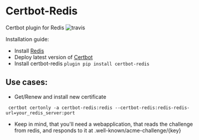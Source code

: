 # Certbot-Redis
Certbot plugin for Redis
![travis](https://travis-ci.org/deathowl/certbot-redis-plugin.svg?branch=master "Build status")




Installation guide:
* Install [Redis](https://redis.io/)
* Deploy latest version of [Certbot](https://github.com/certbot/certbot)
* Install certbot-redis `plugin pip install certbot-redis`

## Use cases:
* Get/Renew and install new certificate


 ``` certbot certonly -a certbot-redis:redis --certbot-redis:redis-redis-url=your_redis_server:port```

* Keep in mind, that you'll need a webapplication, that reads the challenge from redis, and responds to it at .well-known/acme-challenge/{key}
